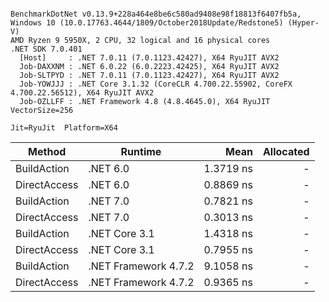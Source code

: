 ```

BenchmarkDotNet v0.13.9+228a464e8be6c580ad9408e98f18813f6407fb5a, Windows 10 (10.0.17763.4644/1809/October2018Update/Redstone5) (Hyper-V)
AMD Ryzen 9 5950X, 2 CPU, 32 logical and 16 physical cores
.NET SDK 7.0.401
  [Host]     : .NET 7.0.11 (7.0.1123.42427), X64 RyuJIT AVX2
  Job-DAXXNM : .NET 6.0.22 (6.0.2223.42425), X64 RyuJIT AVX2
  Job-SLTPYD : .NET 7.0.11 (7.0.1123.42427), X64 RyuJIT AVX2
  Job-YOWJJJ : .NET Core 3.1.32 (CoreCLR 4.700.22.55902, CoreFX 4.700.22.56512), X64 RyuJIT AVX2
  Job-OZLLFF : .NET Framework 4.8 (4.8.4645.0), X64 RyuJIT VectorSize=256

Jit=RyuJit  Platform=X64  

```
| Method       | Runtime              | Mean      | Allocated |
|------------- |--------------------- |----------:|----------:|
| BuildAction  | .NET 6.0             | 1.3719 ns |         - |
| DirectAccess | .NET 6.0             | 0.8869 ns |         - |
| BuildAction  | .NET 7.0             | 0.7821 ns |         - |
| DirectAccess | .NET 7.0             | 0.3013 ns |         - |
| BuildAction  | .NET Core 3.1        | 1.4318 ns |         - |
| DirectAccess | .NET Core 3.1        | 0.7955 ns |         - |
| BuildAction  | .NET Framework 4.7.2 | 9.1058 ns |         - |
| DirectAccess | .NET Framework 4.7.2 | 0.9365 ns |         - |
